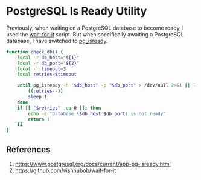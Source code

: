 # PostgreSQL Is Ready Utility

Previously, when waiting on a PostgreSQL database to become ready, I used the [wait-for-it](https://github.com/vishnubob/wait-for-it) script. But when specifically awaiting a PostgreSQL database, I have switched to [pg_isready](https://www.postgresql.org/docs/current/app-pg-isready.html).

```bash
function check_db() {
    local -r db_host="${1}"
    local -r db_port="${2}"
    local -r timeout=3
    local retries=$timeout

    until pg_isready -h "$db_host" -p "$db_port" > /dev/null 2>&1 || [ "$retries" -eq 0 ]; do
        ((retries--))
        sleep 1
    done
    if [[ "$retries" -eq 0 ]]; then
        echo -e "Database ($db_host:$db_port) is not ready"
        return 1
    fi
}
```

## References

1. https://www.postgresql.org/docs/current/app-pg-isready.html
1. https://github.com/vishnubob/wait-for-it
